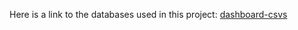 Here is a link to the databases used in this project: [dashboard-csvs](https://www.dropbox.com/scl/fo/xvg2mw5vhf5twszzls4v1/h?dl=0&rlkey=a0p731s24r8fnopwp687jm2d0)